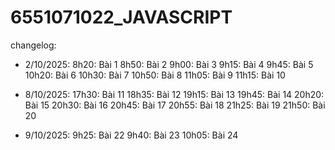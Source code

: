 # 6551071022_JAVASCRIPT

changelog:

- 2/10/2025:
8h20: Bài 1
8h50: Bài 2
9h00: Bài 3
9h15: Bài 4
9h45: Bài 5
10h20: Bài 6
10h30: Bài 7
10h50: Bài 8
11h05: Bài 9
11h15: Bài 10

- 8/10/2025:
17h30: Bài 11
18h35: Bài 12
19h15: Bài 13
19h45: Bài 14
20h20: Bài 15
20h30: Bài 16
20h45: Bài 17
20h55: Bài 18
21h25: Bài 19
21h50: Bài 20

- 9/10/2025:
9h25: Bài 22
9h40: Bài 23
10h05: Bài 24
